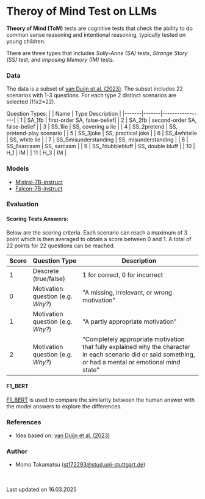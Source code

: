 # Theroy of Mind Test on LLMs
**Theory of Mind (ToM)** tests are cognitive tests that check the ability to do common sense reasoning and intentional reasoning, typically tested on young children.  

There are three types that includes *Sally-Anne (SA)* tests, *Strange Story (SS)* test, and *Imposing Memory (IM)* tests. 

### Data
The data is a subset of [van Duijn et al. (2023)](https://aclanthology.org/2023.conll-1.25.pdf). The subset includes 22 scenarios with 1-3 questions. For each type 2 distinct scenarios are selected (11x2=22). 

Question Types: 
|  | Name  | Type Description |
|-------|-------|-----------------|
| 1     | SA_1fb | first-order SA, false-belief|
| 2     | SA_2fb | second-order SA, false-belief    |
| 3     | SS_1lie | SS, covering a lie |
| 4     | SS_2pretend  | SS, pretend-play scenario    |
| 5     | SS_3joke   | SS, practical joke    |
| 6     | SS_4whitelie  | SS, white lie    |
| 7     | SS_5misunderstanding | SS, misunderstanding   |
| 8     | SS_6sarcasm | SS, sarcasm   |
| 9     | SS_7dubblebluff | SS, double bluff    |
| 10    | H_1 | IM |
| 11    | H_3 | IM |


### Models
- [Mistral-7B-instruct](https://huggingface.co/mistralai/Mistral-7B-Instruct-v0.3)
- [Falcon-7B-instruct](https://huggingface.co/tiiuae/falcon-7b-instruct)


### Evaluation
#### Scoring Tests Answers:
Below are the scoring criteria. Each scenario can reach a maximum of 3 point which is then averaged to obtain a score between 0 and 1. A total of 22 points for 22 questions can be reached.

| Score | Question Type  | Description |
|-------|-------|-----------------|
| 1     | Descrete (true/false) | 1 for correct, 0 for incorrect  |
| 0     | Motivation question (e.g. *Why?*) | "A missing, irrelevant, or wrong motivation"   |
| 1     | Motivation question (e.g. *Why?*)| "A partly appropriate motivation"   |
| 2     | Motivation question (e.g. *Why?*) | "Completely appropriate motivation that fully explained why the character in each scenario did or said something, or had a mental or emotional mind state" |

#### F1_BERT
[F1_BERT](https://huggingface.co/spaces/evaluate-metric/bertscore) is used to compare the similarity between the human answer with the model answers to explore the differences. 



### References
- Idea based on: [van Duijn et al. (2023)](https://aclanthology.org/2023.conll-1.25.pdf)

### Author
- Momo Takamatsu (st172293@stud.uni-stuttgart.de)

<br><br>
Last updated on 16.03.2025
